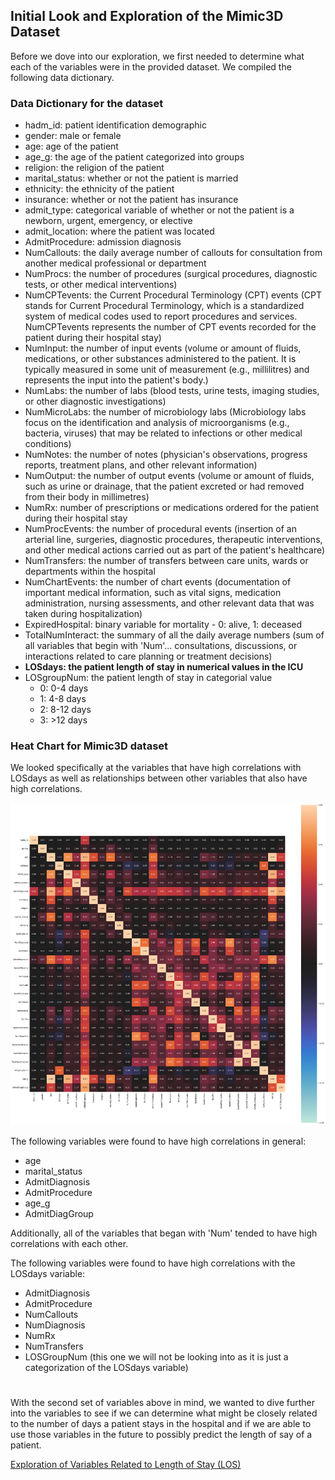 ## Initial Look and Exploration of the Mimic3D Dataset

Before we dove into our exploration, we first needed to determine what each of the variables were in the provided dataset. We compiled the following data dictionary. 

### Data Dictionary for the dataset

  * hadm_id: patient identification demographic
  * gender: male or female
  * age: age of the patient
  * age_g: the age of the patient categorized into groups
  * religion: the religion of the patient
  * marital_status: whether or not the patient is married
  * ethnicity: the ethnicity of the patient
  * insurance: whether or not the patient has insurance
  * admit_type: categorical variable of whether or not the patient is a newborn, urgent, emergency, or elective
  * admit_location: where the patient was located
  * AdmitProcedure: admission diagnosis
  * NumCallouts: the daily average number of callouts for consultation from another medical professional or department
  * NumProcs: the number of procedures (surgical procedures, diagnostic tests, or other medical interventions)
  * NumCPTevents: the Current Procedural Terminology (CPT) events (CPT stands for Current Procedural Terminology, which is a standardized system of medical codes used to report procedures and services. NumCPTevents represents the number of CPT events recorded for the patient during their hospital stay)
  * NumInput: the number of input events (volume or amount of fluids, medications, or other substances administered to the patient. It is typically measured in some unit of measurement (e.g., millilitres) and represents the input into the patient's body.)
  * NumLabs: the number of labs (blood tests, urine tests, imaging studies, or other diagnostic investigations)
  * NumMicroLabs: the number of microbiology labs (Microbiology labs focus on the identification and analysis of microorganisms (e.g., bacteria, viruses) that may be related to infections or other medical conditions)
  * NumNotes: the number of notes (physician's observations, progress reports, treatment plans, and other relevant information)
  * NumOutput: the number of output events (volume or amount of fluids, such as urine or drainage, that the patient excreted or
had removed from their body in millimetres)
  * NumRx: number of prescriptions or medications ordered for the
patient during their hospital stay
  * NumProcEvents: the number of procedural events (insertion of an arterial line, surgeries, diagnostic procedures, therapeutic interventions, and other medical actions carried out as part of the patient's healthcare)
  * NumTransfers: the number of transfers between care units, wards or departments within the hospital
  * NumChartEvents: the number of chart events (documentation of important medical information, such as vital signs, medication administration, nursing assessments, and other relevant data that was taken during hospitalization)
  * ExpiredHospital: binary variable for mortality - 0: alive, 1: deceased
  * TotalNumInteract: the summary of all the daily average numbers (sum of all variables that begin with 'Num'... consultations, discussions, or interactions related to care planning or treatment
decisions)
  * **LOSdays: the patient length of stay in numerical values in the ICU**
  * LOSgroupNum: the patient length of stay in categorial value
    * 0: 0-4 days
    * 1: 4-8 days
    * 2: 8-12 days
    * 3: >12 days

### Heat Chart for Mimic3D dataset

We looked specifically at the variables that have high correlations with LOSdays as well as relationships between other variables that also have high correlations.

![mimic_heatchart](https://github.com/EvaGostiuk/MAT4376-project-2-team-3/blob/master/MIMIC3D_DataSet/mimic_images/mimic_heatchart.png?raw=true)

The following variables were found to have high correlations in general: 

 * age
 * marital_status
 * AdmitDiagnosis
 * AdmitProcedure
 * age_g
 * AdmitDiagGroup

Additionally, all of the variables that began with 'Num' tended to have high correlations with each other. 

The following variables were found to have high correlations with the LOSdays variable:

 * AdmitDiagnosis
 * AdmitProcedure
 * NumCallouts
 * NumDiagnosis
 * NumRx
 * NumTransfers
 * LOSGroupNum (this one we will not be looking into as it is just a categorization of the LOSdays variable)

# 

With the second set of variables above in mind, we wanted to dive further into the variables to see if we can determine what might be closely related to the number of days a patient stays in the hospital and if we are able to use those variables in the future to possibly predict the length of say of a patient. 

[Exploration of Variables Related to Length of Stay (LOS)](https://github.com/EvaGostiuk/MAT4376-project-2-team-3/blob/master/MIMIC3D_DataSet/02-LOS_Exploration.md)
